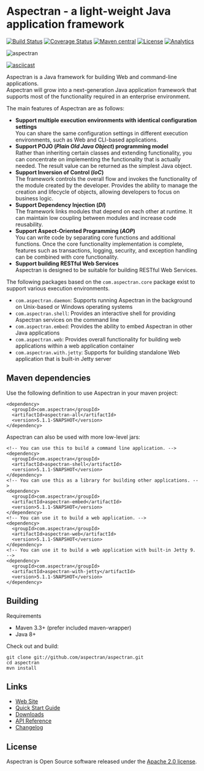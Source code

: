 # Aspectran - a light-weight Java application framework

[![Build Status](https://travis-ci.org/aspectran/aspectran.svg?branch=master)](https://travis-ci.org/aspectran/aspectran)
[![Coverage Status](https://coveralls.io/repos/github/aspectran/aspectran/badge.svg?branch=master)](https://coveralls.io/github/aspectran/aspectran?branch=master)
[![Maven central](https://maven-badges.herokuapp.com/maven-central/com.aspectran/aspectran/badge.svg)](https://maven-badges.herokuapp.com/maven-central/com.aspectran/aspectran)
[![License](https://img.shields.io/:license-apache-orange.svg)](https://www.apache.org/licenses/LICENSE-2.0.html)
[![Analytics](https://ga-beacon.appspot.com/UA-66807210-1/aspectran/aspectran-readme?pixel)](https://github.com/aspectran/aspectran)

![aspectran](http://www.aspectran.com/images/header_aspectran.png)

[![asciicast](https://asciinema.org/a/151950.png)](https://asciinema.org/a/151950)

Aspectran is a Java framework for building Web and command-line applications.  
Aspectran will grow into a next-generation Java application framework that supports most of the functionality required in an enterprise environment.

The main features of Aspectran are as follows:

* **Support multiple execution environments with identical configuration settings**  
  You can share the same configuration settings in different execution environments, such as Web and CLI-based applications.
* **Support POJO (*Plain Old Java Object*) programming model**  
  Rather than inheriting certain classes and extending functionality, you can concentrate on implementing the functionality that is actually needed.
  The result value can be returned as the simplest Java object.
* **Support Inversion of Control (*IoC*)**  
  The framework controls the overall flow and invokes the functionality of the module created by the developer.
  Provides the ability to manage the creation and lifecycle of objects, allowing developers to focus on business logic.
* **Support Dependency Injection (*DI*)**  
  The framework links modules that depend on each other at runtime.
  It can maintain low coupling between modules and increase code reusability.
* **Support Aspect-Oriented Programming (*AOP*)**  
  You can write code by separating core functions and additional functions.
  Once the core functionality implementation is complete, features such as transactions, logging, security, and exception handling can be combined with core functionality.
* **Support building RESTful Web Services**  
  Aspectran is designed to be suitable for building RESTful Web Services.

The following packages based on the `com.aspectran.core` package exist to support various execution environments.

* `com.aspectran.daemon`: Supports running Aspectran in the background on Unix-based or Windows operating systems
* `com.aspectran.shell`: Provides an interactive shell for providing Aspectran services on the command line
* `com.aspectran.embed`: Provides the ability to embed Aspectran in other Java applications
* `com.aspectran.web`: Provides overall functionality for building web applications within a web application container
* `com.aspectran.with.jetty`: Supports for building standalone Web application that is built-in Jetty server

## Maven dependencies

Use the following definition to use Aspectran in your maven project:

    <dependency>
      <groupId>com.aspectran</groupId>
      <artifactId>aspectran-all</artifactId>
      <version>5.1.1-SNAPSHOT</version>
    </dependency>

Aspectran can also be used with more low-level jars:

    <!-- You can use this to build a command line application. -->
    <dependency>
      <groupId>com.aspectran</groupId>
      <artifactId>aspectran-shell</artifactId>
      <version>5.1.1-SNAPSHOT</version>
    </dependency>
    <!-- You can use this as a library for building other applications. -->
    <dependency>
      <groupId>com.aspectran</groupId>
      <artifactId>aspectran-embed</artifactId>
      <version>5.1.1-SNAPSHOT</version>
    </dependency>
    <!-- You can use it to build a web application. -->
    <dependency>
      <groupId>com.aspectran</groupId>
      <artifactId>aspectran-web</artifactId>
      <version>5.1.1-SNAPSHOT</version>
    </dependency>
    <!-- You can use it to build a web application with built-in Jetty 9. -->
    <dependency>
      <groupId>com.aspectran</groupId>
      <artifactId>aspectran-with-jetty</artifactId>
      <version>5.1.1-SNAPSHOT</version>
    </dependency>

## Building

Requirements

* Maven 3.3+ (prefer included maven-wrapper)
* Java 8+

Check out and build:

    git clone git://github.com/aspectran/aspectran.git
    cd aspectran
    mvn install
    
## Links

* [Web Site](http://www.aspectran.com/)
* [Quick Start Guide](http://www.aspectran.com/getting-started/quickstart/)
* [Downloads](http://www.aspectran.com/getting-started/download/)
* [API Reference](http://api.aspectran.com/)
* [Changelog](http://www.aspectran.com/docs/changelog/)

## License

Aspectran is Open Source software released under the [Apache 2.0 license](http://www.apache.org/licenses/LICENSE-2.0).
